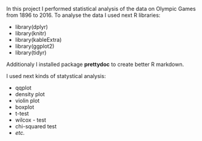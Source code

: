 
In this project I performed statistical analysis of the data on Olympic Games from 1896 to 2016. 
To analyse the data I used next R libraries:
* library(dplyr)
* library(knitr)
* library(kableExtra)
* library(ggplot2)
* library(tidyr)

Additionaly I installed package **prettydoc** to create better R markdown. 

I used next kinds of statystical analysis:
* qqplot
* density plot
* violin plot
* boxplot
* t-test
* wilcox - test
* chi-squared test
* *etc.*
